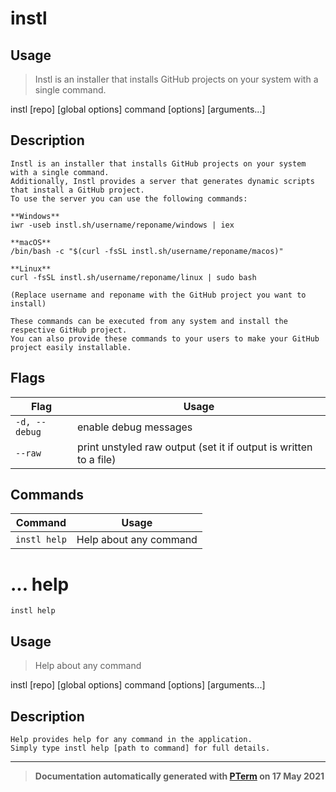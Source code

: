 # instl

## Usage
> Instl is an installer that installs GitHub projects on your system with a single command.

instl [repo] [global options] command [options] [arguments...]

## Description

```
Instl is an installer that installs GitHub projects on your system with a single command.  
Additionally, Instl provides a server that generates dynamic scripts that install a GitHub project.  
To use the server you can use the following commands:
  
**Windows**  
iwr -useb instl.sh/username/reponame/windows | iex  
  
**macOS**  
/bin/bash -c "$(curl -fsSL instl.sh/username/reponame/macos)"  
  
**Linux**  
curl -fsSL instl.sh/username/reponame/linux | sudo bash  
  
(Replace username and reponame with the GitHub project you want to install)  
  
These commands can be executed from any system and install the respective GitHub project.  
You can also provide these commands to your users to make your GitHub project easily installable.
```

## Flags
|Flag|Usage|
|----|-----|
|`-d, --debug`|enable debug messages|
|`--raw`|print unstyled raw output (set it if output is written to a file)|

## Commands
|Command|Usage|
|-------|-----|
|`instl help`|Help about any command|
# ... help
`instl help`

## Usage
> Help about any command

instl [repo] [global options] command [options] [arguments...]

## Description

```
Help provides help for any command in the application.
Simply type instl help [path to command] for full details.
```


---
> **Documentation automatically generated with [PTerm](https://github.com/pterm/cli-template) on 17 May 2021**

